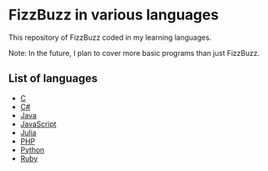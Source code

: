 # FizzBuzz in various languages
This repository of FizzBuzz coded in my learning languages.

Note: In the future, I plan to cover more basic programs than just FizzBuzz.

## List of languages
- [C](/C/FizzBuzz.c)
- [C#](/C%23/FizzBuzz.cs)
- [Java](/Java/FizzBuzz.java)
- [JavaScript](/JavaScript/FizzBuzz.js)
- [Julia](/Julia/FizzBuzz.jl)
- [PHP](/PHP/FizzBuzz.php)
- [Python](/Python/FizzBuzz.py)
- [Ruby](/Ruby/FizzBuzz.rb)
